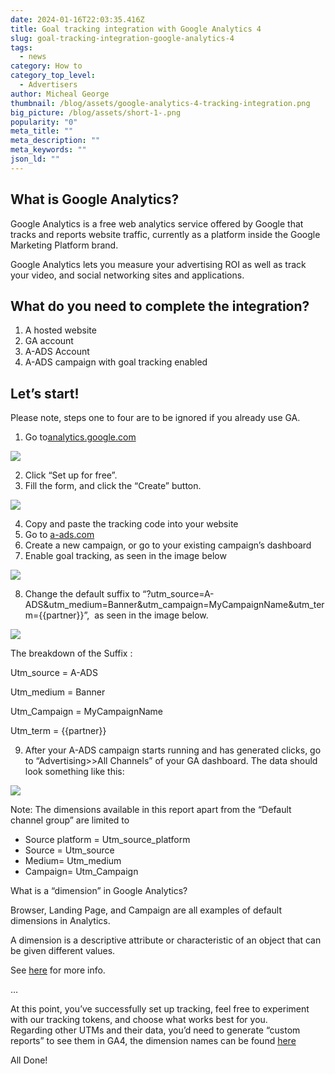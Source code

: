 ```yaml
---
date: 2024-01-16T22:03:35.416Z
title: Goal tracking integration with Google Analytics 4
slug: goal-tracking-integration-google-analytics-4
tags:
  - news
category: How to
category_top_level:
  - Advertisers
author: Micheal George
thumbnail: /blog/assets/google-analytics-4-tracking-integration.png
big_picture: /blog/assets/short-1-.png
popularity: "0"
meta_title: ""
meta_description: ""
meta_keywords: ""
json_ld: ""
---
```

## What is Google Analytics?

Google Analytics is a free web analytics service offered by Google that tracks and reports website traffic, currently as a platform inside the Google Marketing Platform brand.

Google Analytics lets you measure your advertising ROI as well as track your video, and social networking sites and applications.

## What do you need to complete the integration?

1. A hosted website
2. GA account
3. A-ADS Account
4. A-ADS campaign with goal tracking enabled

## Let’s start!

Please note, steps one to four are to be ignored if you already use GA.

1. Go to[analytics.google.com](https://analytics.google.com/) ﻿

![](https://lh7-us.googleusercontent.com/tVcQ2iYKQeoCKf-z4QPgQHyA1Y1eHYdH8_fhqhkcWLTjNNT2-jcCYFxNaX6MsFBcHQ_G7STfeOEHWf5Vi_xlH50K1I4-G5SmJ78OSL-8mVR14wl0lIoTk8NwoBWagMAEbwGULkPMB0moESv6vgoCmd4)

2. Click “Set up for free”.
3. Fill the form, and click the “Create” button.

![](https://lh7-us.googleusercontent.com/z3awPjHrqjmwEtVuSwR0rXRwSML7t02dRMMhJ43lAzTjYJYp8vgDUTGebruVdyN0bsaHDkmbK2g0EI4Wkfdoet5M2yN2X8Kc0wbanTgZL_VOLoMUA3yw8UFiFjlVG3ljCmBxWvbZMpNfizStPw7M02I)

4. Copy and paste the tracking code into your website
5. Go to [](https://a-ads.com/)[a-ads.com](https://a-ads.com/)
6. Create a new campaign, or go to your existing campaign’s dashboard
7. Enable goal tracking, as seen in the image below

![](https://lh7-us.googleusercontent.com/Sf4-RKa4F5XBDJpXU9yOygRhOvF6JdLYbLse6M1rMMY3KTN8BFAI36z1nsiz2Mhd0uoJakyfLredXEdArMAc56lH1M6Cd401jY2F5RyF3II7AZJU9OTEPX8OhzQin8IYdIdp0Ne5DLGuvvEEOROH7Ao)

8. Change the default suffix to “?utm_source=A-ADS&utm_medium=Banner&utm_campaign=MyCampaignName&utm_term={{partner}}”,  as seen in the image below.

![](https://lh7-us.googleusercontent.com/gavcwM67l4mom14uOCrefu6_OmvxNAJqiAA_ahQhsP9JEtiHKyF_MdXrFXoTXQsuVNeyuxCsg6FYFN-ot-alsWThV-2kBFfnYf2i97GFmoole3JF83jwem3Jg5UC3wk7xNjf6hYr8ZprkR_gG1dU_8Y)

The breakdown of the Suffix :

Utm_source = A-ADS

Utm_medium = Banner

Utm_Campaign = MyCampaignName

Utm_term = {{partner}}

9. After your A-ADS campaign starts running and has generated clicks, go to “Advertising>>All Channels” of your GA dashboard. The data should look something like this:

![](https://lh7-us.googleusercontent.com/qcLrhuKCmV5Yp7Gg97hyLS3QjoSGqVGB8OZngcOA87j7CnZKZc3A-abIUCAcKCGoaQXk_7K3FQz50M-lcAKltH64bNVc2VVto15Mwyso9zZO1Mb50Fx-QTwE5WHEc2PbgZX8FBSXHE8U070j52PEj7Q)

Note: The dimensions available in this report apart from the “Default channel group” are limited to

* Source platform = Utm_source_platform
* Source = Utm_source
* Medium= Utm_medium
* Campaign= Utm_Campaign

What is a “dimension” in Google Analytics?

Browser, Landing Page, and Campaign are all examples of default dimensions in Analytics.

A dimension is a descriptive attribute or characteristic of an object that can be given different values.

See [here](https://support.google.com/analytics/answer/1033861?hl=en#zippy=%2Cin-this-article) for more info.

…

At this point, you’ve successfully set up tracking, feel free to experiment with our tracking tokens, and choose what works best for you.\
Regarding other UTMs and their data, you’d need to generate “custom reports” to see them in GA4, the dimension names can be found [here](https://support.google.com/analytics/answer/11242870?hl=en)

All Done!